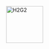 

<img src="https://upload.wikimedia.org/wikipedia/en/b/bd/H2G2_UK_front_cover.jpg" alt="H2G2" style="width:100px;"/>
